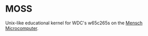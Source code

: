 # MOSS

Unix-like educational kernel for WDC's w65c265s on the [Mensch Microcomputer](https://wdc65xx.com/w65c265qbx-mensch-microcomputer-educational-sbc/).

